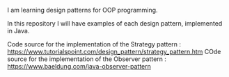 I am learning design patterns for OOP programming.

In this repository I will have examples of each design pattern, implemented in Java.

Code source for the implementation of the Strategy pattern : https://www.tutorialspoint.com/design_pattern/strategy_pattern.htm
COde source for the implementation of the Observer pattern : https://www.baeldung.com/java-observer-pattern
